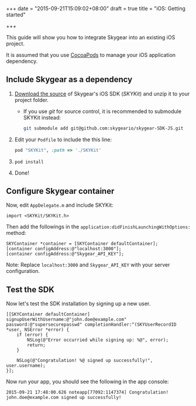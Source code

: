 +++
date = "2015-09-21T15:09:02+08:00"
draft = true
title = "iOS: Getting started"

+++

This guide will show you how to integrate Skygear into an existing iOS project.

It is assumed that you use [CocoaPods](https://cocoapods.org/) to manage your
iOS application dependency.

## Include Skygear as a dependency

1. [Download the source](https://github.com/skygeario/skygear-SDK-JS/archive/master.zip)
   of Skygear's iOS SDK (_SKYKit_) and unzip it to your project folder.

   * If you use _git_ for source control, it is recommended to submodule SKYKit
     instead:

     	```bash
     	git submodule add git@github.com:skygeario/skygear-SDK-JS.git
     	```

2. Edit your `Podfile` to include the this line:

   	```ruby
   	pod "SKYKit", :path => './SKYKit'
   	```

3. `pod install`
4. Done!

## Configure Skygear container

Now, edit `AppDelegate.m` and include SKYKit:

```obj-c
import <SKYKit/SKYKit.h>
```

Then add the followings in the `application:didFinishLaunchingWithOptions:` method:

```obj-c
SKYContainer *container = [SKYContainer defaultContainer];
[container configAddress:@"localhost:3000"];
[container configAddress:@"Skygear_API_KEY"];
```

Note: Replace `localhost:3000` and `Skygear_API_KEY` with your server configuration.

## Test the SDK

Now let's test the SDK installation by signing up a new user.

```obj-c
[[SKYContainer defaultContainer] signupUserWithUsername:@"john.doe@example.com" password:@"supersecurepasswd" completionHandler:^(SKYUserRecordID *user, NSError *error) {
    if (error) {
        NSLog(@"Error occurried while signing up: %@", error);
        return;
    }

    NSLog(@"Congratulation! %@ signed up successfully!", user.username);
}];
```

Now run your app, you should see the following in the app console:

```
2015-09-21 17:48:00.626 noteapp[77092:1147374] Congratulation! john.doe@example.com signed up successfully!
```
